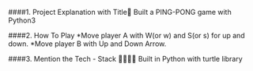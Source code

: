 ####1. Project Explanation with Title🚀
Built a PING-PONG game with Python3

####2. How To Play
*Move player A with W(or w) and S(or s) for up and down.
*Move player B with Up and Down Arrow.

####3. Mention the Tech - Stack 👨‍💻👩‍💻
Built in Python with turtle library

